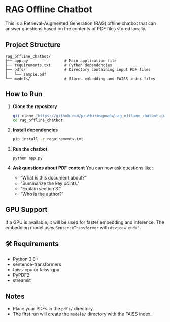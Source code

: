 # RAG Offline Chatbot

This is a Retrieval-Augmented Generation (RAG) offline chatbot that can answer questions based on the contents of PDF files stored locally.

##  Project Structure

```
rag_offline_chatbot/
├── app.py                # Main application file
├── requirements.txt      # Python dependencies
├── pdfs/                 # Directory containing input PDF files
│   └── sample.pdf
└── models/               # Stores embedding and FAISS index files
```

##  How to Run

1. **Clone the repository**
   ```bash
   git clone "https://github.com/prathikbsgowda/rag_offline_chatbot.git"
   cd rag_offline_chatbot
   ```

2. **Install dependencies**
   ```bash
   pip install -r requirements.txt
   ```

3. **Run the chatbot**
   ```bash
   python app.py
   ```

4. **Ask questions about PDF content**
   You can now ask questions like:
   - "What is this document about?"
   - "Summarize the key points."
   - "Explain section 3."
   - "Who is the author?"

##  GPU Support

If a GPU is available, it will be used for faster embedding and inference. The embedding model uses `SentenceTransformer` with `device='cuda'`.

## 🛠 Requirements
- Python 3.8+
- sentence-transformers
- faiss-cpu or faiss-gpu
- PyPDF2
- streamlit

##  Notes

- Place your PDFs in the `pdfs/` directory.
- The first run will create the `models/` directory with the FAISS index.

